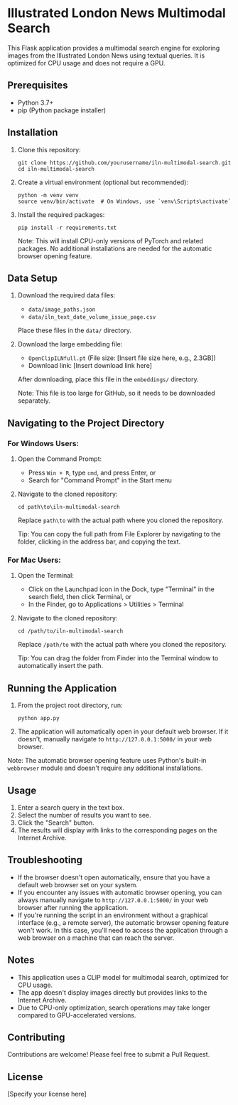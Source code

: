 # Illustrated London News Multimodal Search

This Flask application provides a multimodal search engine for exploring images from the Illustrated London News using textual queries. It is optimized for CPU usage and does not require a GPU.

## Prerequisites

- Python 3.7+
- pip (Python package installer)

## Installation

1. Clone this repository:
   ```
   git clone https://github.com/yourusername/iln-multimodal-search.git
   cd iln-multimodal-search
   ```

2. Create a virtual environment (optional but recommended):
   ```
   python -m venv venv
   source venv/bin/activate  # On Windows, use `venv\Scripts\activate`
   ```

3. Install the required packages:
   ```
   pip install -r requirements.txt
   ```

   Note: This will install CPU-only versions of PyTorch and related packages. No additional installations are needed for the automatic browser opening feature.

## Data Setup

1. Download the required data files:
   - `data/image_paths.json`
   - `data/iln_text_date_volume_issue_page.csv`

   Place these files in the `data/` directory.

2. Download the large embedding file:
   - `OpenClipILNfull.pt` (File size: [Insert file size here, e.g., 2.3GB])
   - Download link: [Insert download link here]

   After downloading, place this file in the `embeddings/` directory.

   Note: This file is too large for GitHub, so it needs to be downloaded separately.

## Navigating to the Project Directory

### For Windows Users:

1. Open the Command Prompt:
   - Press `Win + R`, type `cmd`, and press Enter, or
   - Search for "Command Prompt" in the Start menu

2. Navigate to the cloned repository:
   ```
   cd path\to\iln-multimodal-search
   ```
   Replace `path\to` with the actual path where you cloned the repository.

   Tip: You can copy the full path from File Explorer by navigating to the folder, clicking in the address bar, and copying the text.

### For Mac Users:

1. Open the Terminal:
   - Click on the Launchpad icon in the Dock, type "Terminal" in the search field, then click Terminal, or
   - In the Finder, go to Applications > Utilities > Terminal

2. Navigate to the cloned repository:
   ```
   cd /path/to/iln-multimodal-search
   ```
   Replace `/path/to` with the actual path where you cloned the repository.

   Tip: You can drag the folder from Finder into the Terminal window to automatically insert the path.

## Running the Application

1. From the project root directory, run:
   ```
   python app.py
   ```

2. The application will automatically open in your default web browser. If it doesn't, manually navigate to `http://127.0.0.1:5000/` in your web browser.

Note: The automatic browser opening feature uses Python's built-in `webbrowser` module and doesn't require any additional installations.

## Usage

1. Enter a search query in the text box.
2. Select the number of results you want to see.
3. Click the "Search" button.
4. The results will display with links to the corresponding pages on the Internet Archive.

## Troubleshooting

- If the browser doesn't open automatically, ensure that you have a default web browser set on your system.
- If you encounter any issues with automatic browser opening, you can always manually navigate to `http://127.0.0.1:5000/` in your web browser after running the application.
- If you're running the script in an environment without a graphical interface (e.g., a remote server), the automatic browser opening feature won't work. In this case, you'll need to access the application through a web browser on a machine that can reach the server.

## Notes

- This application uses a CLIP model for multimodal search, optimized for CPU usage.
- The app doesn't display images directly but provides links to the Internet Archive.
- Due to CPU-only optimization, search operations may take longer compared to GPU-accelerated versions.

## Contributing

Contributions are welcome! Please feel free to submit a Pull Request.

## License

[Specify your license here]
